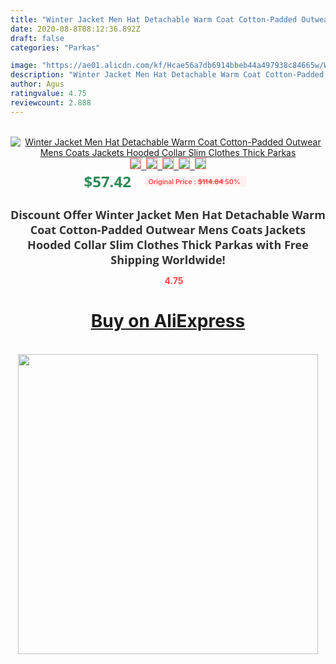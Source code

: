 ```yaml
---
title: "Winter Jacket Men Hat Detachable Warm Coat Cotton-Padded Outwear Mens Coats Jackets Hooded Collar Slim Clothes Thick Parkas"
date: 2020-08-8T08:12:36.892Z
draft: false
categories: "Parkas"

image: "https://ae01.alicdn.com/kf/Hcae56a7db6914bbeb44a497938c84665w/Winter-Jacket-Men-Hat-Detachable-Warm-Coat-Cotton-Padded-Outwear-Mens-Coats-Jackets-Hooded-Collar-Slim.jpg"
description: "Winter Jacket Men Hat Detachable Warm Coat Cotton-Padded Outwear Mens Coats Jackets Hooded Collar Slim Clothes Thick Parkas"
author: Agus
ratingvalue: 4.75
reviewcount: 2.888
---
```

<br>
<div style="text-align: center;">
<a href="https://s.click.aliexpress.com/e/_9IPiX3" target="_blank" rel="nofollow noopener noreferrer"><img alt="Winter Jacket Men Hat Detachable Warm Coat Cotton-Padded Outwear Mens Coats Jackets Hooded Collar Slim Clothes Thick Parkas" class="magnifier-image" src="https://ae01.alicdn.com/kf/Hcae56a7db6914bbeb44a497938c84665w/Winter-Jacket-Men-Hat-Detachable-Warm-Coat-Cotton-Padded-Outwear-Mens-Coats-Jackets-Hooded-Collar-Slim.jpg_640x640.jpg">
<br>
<img style="border:1px solid salmon" src="https://ae01.alicdn.com/kf/Hcae56a7db6914bbeb44a497938c84665w/Winter-Jacket-Men-Hat-Detachable-Warm-Coat-Cotton-Padded-Outwear-Mens-Coats-Jackets-Hooded-Collar-Slim.jpg_120x120.jpg">&nbsp;&nbsp;<img style="border:1px solid salmon" src="https://ae01.alicdn.com/kf/Hc0cd4a6718e5473cb32e624d2d07a7e1U/Winter-Jacket-Men-Hat-Detachable-Warm-Coat-Cotton-Padded-Outwear-Mens-Coats-Jackets-Hooded-Collar-Slim.jpg_120x120.jpg">&nbsp;&nbsp;<img style="border:1px solid salmon" src="https://ae01.alicdn.com/kf/Hee9628f5531e4f82b3d8ac4db29319fbg/Winter-Jacket-Men-Hat-Detachable-Warm-Coat-Cotton-Padded-Outwear-Mens-Coats-Jackets-Hooded-Collar-Slim.jpg_120x120.jpg">&nbsp;&nbsp;<img style="border:1px solid salmon" src="https://ae01.alicdn.com/kf/Hd6de3905f7a7464aa241373e4d74bc339/Winter-Jacket-Men-Hat-Detachable-Warm-Coat-Cotton-Padded-Outwear-Mens-Coats-Jackets-Hooded-Collar-Slim.jpg_120x120.jpg">&nbsp;&nbsp;<img style="border:1px solid salmon" src="https://ae01.alicdn.com/kf/Hbe8ad75dfd2f45d699904b7c20e99a48l/Winter-Jacket-Men-Hat-Detachable-Warm-Coat-Cotton-Padded-Outwear-Mens-Coats-Jackets-Hooded-Collar-Slim.jpg_120x120.jpg"></a></div><br0>
<div style="text-align: center;"><span style="background-color: white; border: 0px; box-sizing: border-box; color: seagreen; display: inline-block; font-family: &quot;open sans&quot; , &quot;arial&quot; , &quot;helvetica&quot; , sans-serif , &quot;heiti&quot;; font-size: 24px; font-stretch: inherit; font-weight: 700; line-height: inherit; margin: 0px 10px 0px 0px; padding: 0px; vertical-align: middle;">$57.42 </span>
<span style="background: rgb(255 , 241 , 241); border-radius: 3px; border: 0px; box-sizing: border-box; color: #ff4747; display: inline-block; font-family: inherit; font-size: 12px; font-stretch: inherit; font-style: inherit; font-variant: inherit; font-weight: 600; line-height: inherit; margin: 0px; padding: 2px 5px; transform: scale(0.9); vertical-align: middle;">Original Price : <b style="text-decoration: line-through;">$114.84 </b> 50%&nbsp;&nbsp;</span></div>
<h1 style="color: #333333; display: inline-block; font-family: &quot;open sans&quot; , &quot;arial&quot; , &quot;helvetica&quot; , sans-serif , &quot;heiti&quot;; font-size: 18px; font-stretch: inherit; font-weight: 700; text-align: center;">Discount Offer Winter Jacket Men Hat Detachable Warm Coat Cotton-Padded Outwear Mens Coats Jackets Hooded Collar Slim Clothes Thick Parkas with Free Shipping Worldwide!</h1>
<div style="color: #ff4747; text-align: center;">
<img src="https://4.bp.blogspot.com/-M0ZcTcb-5uY/XleCXlxnR4I/AAAAAAAAAEc/OrjgMkXV1oMQFaCRZj5HQwOCBcu3w1FegCPcBGAYYCw/s1600/star.png" style="height: 15px;">&nbsp;<b>4.75</b></div>
<div class="button_cont" align="center"><a class="buynow_a" href="https://s.click.aliexpress.com/e/_9IPiX3" target="_blank" rel="nofollow noopener noreferrer"><H1>Buy on AliExpress</H1></a></div><br>
<div class="separator" style="clear: both; text-align: center;">
<img src="https://lh3.googleusercontent.com/-pTy5HemUv9M/XlePHvY0dAI/AAAAAAAAAE4/0nX5iRUoIWY8eMW9Dpxeirr157OZliDIgCLcBGAsYHQ/s1600/badge.gif" width="480">
</div>
